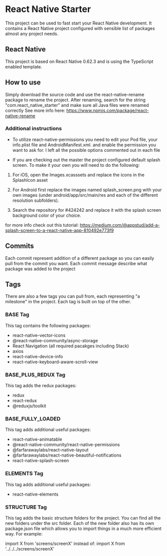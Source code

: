 # React Native Starter

This project can be used to fast start your React Native development. It contains a React Native project configured with sensible list of packages almost any project needs.

## React Native

This project is based on React Native 0.62.3 and is using the TypeScript enabled template.

## How to use

Simply download the source code and use the react-native-rename package to rename the project. After renaming, search for the string "com.react_native_starter" and make sure all Java files were renamed correctly
See more info here: https://www.npmjs.com/package/react-native-rename

### Additional instructions

- To utilize react-native-permissions you need to edit your Pod file, your info.plist file and AndroidManifest.xml. and enable the permission you want to ask for. I left all the possible options commented out in each file

- If you are checking out the master the project configured default splash screen. To make it your own you will need to do the following:

1. For iOS, open the Images.xcasssets and replace the icons in the SplashIcon asset

2. For Android first replace the images named splash_screen.png with your own images (under android/app/src/main/res and each of the different resolution subfolders).

3. Search the repository for #424242 and replace it with the splash screen background color of your choice.

for more info check out this tutorial: https://medium.com/@appstud/add-a-splash-screen-to-a-react-native-app-810492e773f9

## Commits

Each commit represent addition of a different package so you can easily pull from the commit you want. Each commit message describe what package was added to the project

## Tags

There are also a few tags you can pull from, each representing "a milestone" in the project. Each tag is built on top of the other.

### BASE Tag

This tag contains the following packages:

- react-native-vector-icons
- @react-native-community/async-storage
- React Navigation (all required pacakges including Stack)
- axios
- react-native-device-info
- react-native-keyboard-aware-scroll-view

### BASE_PLUS_REDUX Tag

This tag adds the redux packages:

- redux
- react-redux
- @reduxjs/toolkit

### BASE_FULLY_LOADED

This tag adds additional useful packages:

- react-native-animatable
- @react-native-community/react-native-permissions
- @farfarawaylabs/react-native-layout
- @farfarawaylabs/react-native-beautiful-notifications
- react-native-splash-screen

### ELEMENTS Tag

This tag adds additional useful packages:

- react-native-elements

### STRUCTURE Tag

This tag adds the basic structure folders for the project. You can find all the new folders under the src folder.
Each of the new folder also has its own package.json file which allows you to import things in a much more efficient way. For example:

import X from 'screens/screenX'
instead of:
import X from '../../../screens/screenX'
